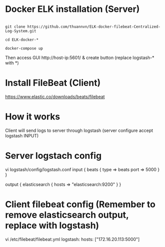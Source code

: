 # Docker ELK installation (Server)

<code>
git clone https://github.com/thuannvn/ELK-docker-filebeat-Centralized-Log-System.git
</code>
<code>
cd ELK-docker-*
</code>
<code>
docker-compose up
</code>

Then access GUI http://host-ip:5601/ & create button (replace logstash-* with *)

# Install FileBeat (Client)

https://www.elastic.co/downloads/beats/filebeat

# How it works

Client will send logs to server through logstash (server configure accept logstash INPUT)

# Server logstach config

vi logstash/config/logstash.conf
input {
   beats {
     type => beats
     port => 5000
   }
}

output {
        elasticsearch {
                hosts => "elasticsearch:9200"
        }
}

# Client filebeat config (Remember to remove elasticsearch output, replace with logstash)

vi /etc/filebeat/filebeat.yml
logstash:
     hosts: ["172.16.20.113:5000"]
